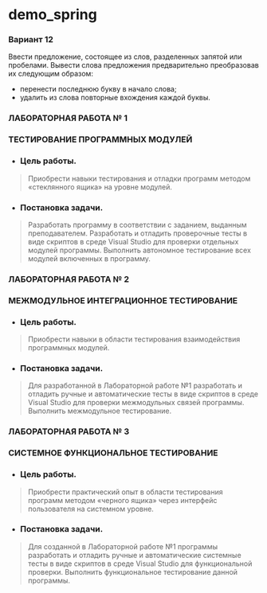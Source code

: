 # demo_spring

### Вариант 12
Ввести предложение, состоящее из слов, разделенных запятой или пробелами. Вывести слова предложения предварительно преобразовав их следующим образом:
* перенести последнюю букву в начало слова;
* удалить из слова повторные вхождения каждой буквы. 

### ЛАБОРАТОРНАЯ РАБОТА № 1
### ТЕСТИРОВАНИЕ ПРОГРАММНЫХ МОДУЛЕЙ
* ### Цель работы.
> Приобрести навыки тестирования и отладки программ методом «стеклянного ящика» на уровне модулей.
* ### Постановка задачи. 
> Разработать программу в соответствии с заданием, выданным преподавателем. Разработать и отладить проверочные тесты в виде скриптов в среде Visual Studio для проверки отдельных модулей программы. Выполнить автономное тестирование всех модулей включенных в программу.  

### ЛАБОРАТОРНАЯ РАБОТА № 2
### МЕЖМОДУЛЬНОЕ ИНТЕГРАЦИОННОЕ ТЕСТИРОВАНИЕ
* ### Цель работы. 
> Приобрести навыки в области тестирования взаимодействия программных модулей.
* ### Постановка задачи.
> Для разработанной в Лабораторной работе №1 разработать и отладить ручные и автоматические тесты в виде скриптов в среде Visual Studio для проверки межмодульных связей программы. Выполнить межмодульное тестирование. 

### ЛАБОРАТОРНАЯ РАБОТА № 3
### СИСТЕМНОЕ ФУНКЦИОНАЛЬНОЕ ТЕСТИРОВАНИЕ
* ### Цель работы. 
> Приобрести практический опыт в области тестирования программ методом «черного ящика» через интерфейс пользователя на системном уровне.
* ### Постановка задачи. 
> Для созданной в Лабораторной работе №1 программы разработать и отладить ручные и автоматические системные тесты в виде скриптов в среде Visual Studio для функциональной проверки. Выполнить функциональное тестирование данной программы.
